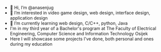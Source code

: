 - 👋 Hi, I’m @anasenjug
- 👀 I’m interested in video game design, web design, interface design, application design
- 🌱 I’m currently learning web design, C/C++, python, Java
- I'm in my third year of a Bachelor's program at The Faculty of Electrical Engineering, Computer Science and Information Technology Osijek
- Here I will showcase some projects I've done, both personal and ones during my education
  

<!---
anasenjug/anasenjug is a ✨ special ✨ repository because its `README.md` (this file) appears on your GitHub profile.
You can click the Preview link to take a look at your changes.
--->
